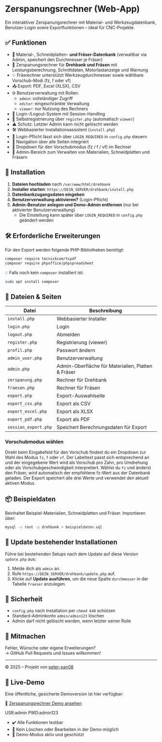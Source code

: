 # Zerspanungsrechner (Web-App)

Ein interaktiver Zerspanungsrechner mit Material- und Werkzeugdatenbank, Benutzer-Login sowie Exportfunktionen – ideal für CNC-Projekte.

## ✅ Funktionen

- 💠 Material-, Schneidplatten- **und Fräser-Datenbank** (verwaltbar via Admin, speichert den Durchmesser je Fräser)
- 🧮 Zerspanungsrechner für **Drehbank und Fräsen** mit Leistungsberechnung, Schnittdaten, Motorlastanzeige und Warnung
- ✨ Fräsrechner unterstützt Werkzeugdurchmesser sowie wählbare Vorschub-Modi (fz, f oder vf)
- 📤 Export: PDF, Excel (XLSX), CSV
- 🌐 Benutzerverwaltung mit Rollen:
  - `admin`: vollständiger Zugriff
  - `editor`: eingeschränkte Verwaltung
  - `viewer`: nur Nutzung des Rechners
- 🔐 Login-/Logout-System mit Session-Handling
- 📝 Selbstregistrierung über `register.php` (automatisch `viewer`)
- ⚠️ Schutz: Letzter Admin kann nicht gelöscht werden
- 🛠 Webbasierter Installationsassistent (`install.php`)
- 🔑 Login-Pflicht lässt sich über `LOGIN_REQUIRED` in `config.php` steuern
- 🧭 Navigation über alle Seiten integriert
- 🔄 Dropdown für den Vorschubmodus (fz / f / vf) im Rechner
- 👥 Admin-Bereich zum Verwalten von Materialien, Schneidplatten und Fräsern

## 🚀 Installation

1. **Dateien hochladen** nach `/var/www/html/drehbank`
2. **Installer starten**:
   `https://DEIN_SERVER/drehbank/install.php`
3. **Datenbankzugangsdaten eingeben**
4. **Benutzerverwaltung aktivieren?** (Login-Pflicht)
5. **Admin-Benutzer anlegen und Demo-Admin entfernen** (nur bei aktivierter Benutzerverwaltung)
   - Die Einstellung kann später über `LOGIN_REQUIRED` in `config.php` geändert werden

## 🛠️ Erforderliche Erweiterungen

Für den Export werden folgende PHP-Bibliotheken benötigt:

```bash
composer require tecnickcom/tcpdf
composer require phpoffice/phpspreadsheet
```

💡 Falls noch kein `composer` installiert ist:

```bash
sudo apt install composer
```

## 📂 Dateien & Seiten

| Datei                | Beschreibung                             |
|----------------------|------------------------------------------|
| `install.php`        | Webbasierter Installer                   |
| `login.php`          | Login                                     |
| `logout.php`         | Abmelden                                  |
| `register.php`       | Registrierung (viewer)                   |
| `profil.php`         | Passwort ändern                           |
| `admin_user.php`     | Benutzerverwaltung                        |
| `admin.php`          | Admin-Oberfläche für Materialien, Platten & Fräser |
| `zerspanung.php`     | Rechner für Drehbank                      |
| `fraesen.php`        | Rechner für Fräsen                        |
| `export.php`         | Export-Auswahlseite                      |
| `export_csv.php`     | Export als CSV                           |
| `export_excel.php`   | Export als XLSX                          |
| `export_pdf.php`     | Export als PDF                           |
| `session_export.php` | Speichert Berechnungsdaten für Export    |
### Vorschubmodus wählen

Direkt beim Eingabefeld für den Vorschub findest du ein Dropdown zur Wahl des Modus `fz`, `f` oder `vf`. Der Labeltext passt sich entsprechend an und der eingegebene Wert wird als Vorschub pro Zahn, pro Umdrehung oder als Vorschubgeschwindigkeit interpretiert. Wählst du `fz` und änderst den Fräser, wird automatisch der empfohlene fz-Wert aus der Datenbank geladen. Der Export speichert alle drei Werte und verwendet den aktuell aktiven Modus.


## 📦 Beispieldaten

Beinhaltet Beispiel-Materialien, Schneidplatten und Fräser. Importieren über:

```bash
mysql -u root -p drehbank < beispieldaten.sql
```

## 🔄 Update bestehender Installationen

Führe bei bestehenden Setups nach dem Update auf diese Version `update.php` aus:

1. Melde dich als `admin` an.
2. Rufe `https://DEIN_SERVER/drehbank/update.php` auf.
3. Klicke auf **Update ausführen**, um die neue Spalte `durchmesser` in der Tabelle `fraeser` anzulegen.

## 🔐 Sicherheit

- `config.php` nach Installation per `chmod 640` schützen
- Standard-Adminkonto `admin/admin123` löschen
- Admin darf nicht gelöscht werden, wenn letzter seiner Rolle

## 🤝 Mitmachen

Fehler, Wünsche oder eigene Erweiterungen?  
→ GitHub Pull Requests und Issues willkommen!

---

© 2025 – Projekt von [peter-pan08](https://github.com/peter-pan08)


## 🧪 Live-Demo

Eine öffentliche, gesicherte Demoversion ist hier verfügbar:

🔗 [Zerspanungsrechner Demo ansehen](https://dryba.com/Zerspanungsrechner/index.php)

USR:admin
PWD:admin123
- ✔️ Alle Funktionen testbar
- 🚫 Kein Löschen oder Bearbeiten in der Demo möglich
- 🔐 Demo-Modus aktiv und geschützt
